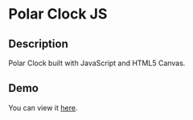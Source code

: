 Polar Clock JS
==========

Description
-----------

Polar Clock built with JavaScript and HTML5 Canvas. 


Demo
-----------------

You can view it [here](http://novacourtois.github.io/js-polar-clock/index.html).
